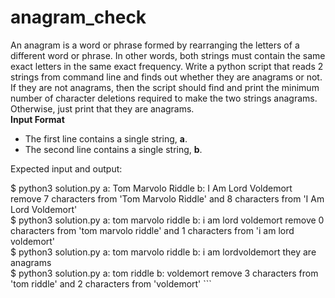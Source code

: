 # anagram_check
An anagram is a word or phrase formed by rearranging the letters of a different word or phrase. In other words, both strings must contain the same exact letters in the same exact frequency.  Write a python script that reads 2 strings from command line and finds out whether they are anagrams or not. If they are not anagrams, then the script should find and print the minimum number of character deletions required to make the two strings anagrams. Otherwise, just print that they are anagrams.  
**Input Format** 
- The first line contains a single string, **a**. 
- The second line contains a single string, **b**.

Expected input and output:

$ python3 solution.py a: Tom Marvolo Riddle b: I Am Lord Voldemort remove 7 characters from 'Tom Marvolo Riddle' and 8 characters from 'I Am Lord Voldemort'  
$ python3 solution.py a: tom marvolo riddle b: i am lord voldemort remove 0 characters from 'tom marvolo riddle' and 1 characters from 'i am lord voldemort'  
$ python3 solution.py a: tom marvolo riddle b: i am lordvoldemort they are anagrams  
$ python3 solution.py a: tom riddle b: voldemort remove 3 characters from 'tom riddle' and 2 characters from 'voldemort' ```
